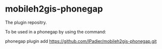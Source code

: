 mobileh2gis-phonegap
====================

The plugin repositry.

To be used in a phonegap by using the command:

phonegap plugin add https://github.com/lPadier/mobileh2gis-phonegap.git
